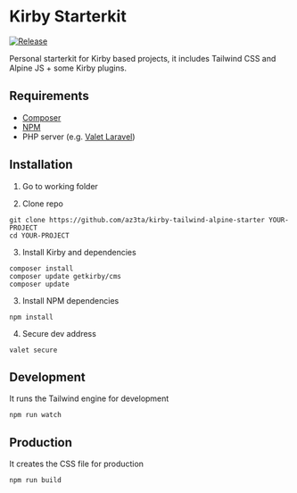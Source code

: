# Kirby Starterkit

[![Release](https://img.shields.io/github/v/release/az3ta/kirby-tailwind-alpine-starter)](https://img.shields.io/github/v/release/az3ta/kirby-tailwind-alpine-starter/releases)

Personal starterkit for Kirby based projects, it includes Tailwind CSS and Alpine JS + some Kirby plugins.

## Requirements

-   [Composer](https://getcomposer.org)
-   [NPM](https://www.npmjs.com)
-   PHP server (e.g. [Valet Laravel](https://laravel.com/docs/9.x/valet))

## Installation

1. Go to working folder

2. Clone repo

```
git clone https://github.com/az3ta/kirby-tailwind-alpine-starter YOUR-PROJECT
cd YOUR-PROJECT
```

3. Install Kirby and dependencies

```
composer install
composer update getkirby/cms
composer update
```

3. Install NPM dependencies

```
npm install
```

4. Secure dev address

```
valet secure
```

## Development

It runs the Tailwind engine for development

```
npm run watch
```

## Production

It creates the CSS file for production

```
npm run build
```
